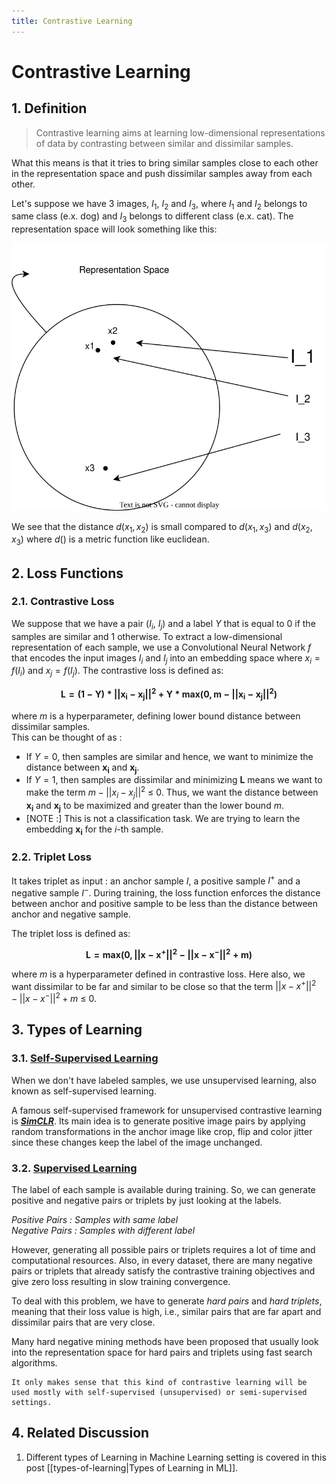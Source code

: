 ```yaml
---
title: Contrastive Learning
---
```


# Contrastive Learning

## 1. Definition

> Contrastive learning aims at learning low-dimensional representations of data by contrasting between similar and dissimilar samples.

What this means is that it tries to bring similar samples close to each other in the representation space and push dissimilar samples away from each other.

Let's suppose we have 3 images, $I_1$, $I_2$ and $I_3$, where $I_1$ and $I_2$ belongs to same class (e.x. dog) and $I_3$ belongs to different class (e.x. cat). The representation space will look something like this:

![svg-1](../assets/contrastive-learning-1.drawio.svg)

We see that the distance $d(x_1, x_2)$ is small compared to $d(x_1, x_3)$ and $d(x_2, x_3)$ where $d()$ is a metric function like euclidean.

## 2. Loss Functions

### 2.1. Contrastive Loss

We suppose that we have a pair ($I_i$, $I_j$) and a label $Y$ that is equal to 0 if the samples are similar and 1 otherwise. To extract a low-dimensional representation of each sample, we use a Convolutional Neural Network $f$ that encodes the input images $I_i$ and $I_j$ into an embedding space where $x_i = f(I_i)$ and $x_j = f(I_j)$. The contrastive loss is defined as:  

$$\mathbf{L = (1-Y) * ||x_i - x_j||^2 + Y * max(0, m - ||x_i - x_j||^2)}$$

where $m$ is a hyperparameter, defining lower bound distance between dissimilar samples.  
This can be thought of as :  

* If $Y = 0$, then samples are similar and hence, we want to minimize the distance between $\mathbf{x_i}$ and $\mathbf{x_j}$.  
* If $Y = 1$, then samples are dissimilar and minimizing $\mathbf{L}$ means we want to make the term $m - ||x_i - x_j||^2$ $\leq$ 0. Thus, we want the distance between $\mathbf{x_i}$ and $\mathbf{x_j}$ to be maximized and greater than the lower bound $m$.
* [NOTE :] This is not a classification task. We are trying to learn the embedding $\mathbf{x_i}$ for the $i$-th sample.

### 2.2. Triplet Loss

It takes triplet as input : an anchor sample $I$, a positive sample $I^{+}$ and a negative sample $I^{-}$. During training, the loss function enforces the distance between anchor and positive sample to be less than the distance between anchor and negative sample.

The triplet loss is defined as:

$$\mathbf{L = max(0, ||x - x^{+}||^2 - ||x - x^{-}||^2 + m)}$$

where $m$ is a hyperparameter defined in contrastive loss. Here also, we want dissimilar to be far and similar to be close so that the term $||x - x^{+}||^2 - ||x - x^{-}||^2 + m$ $\leq$ 0.

## 3. Types of Learning

### 3.1. [Self-Supervised Learning](types-of-learning.md#2-unsupervised-learning)

When we don't have labeled samples, we use unsupervised learning, also known as self-supervised learning.

A famous self-supervised framework for unsupervised contrastive learning is [**_SimCLR_**](https://arxiv.org/abs/2002.05709). Its main idea is to generate positive image pairs by applying random transformations in the anchor image like crop, flip and color jitter since these changes keep the label of the image unchanged.

### 3.2. [Supervised Learning](types-of-learning.md#1-supervised-learning)

The label of each sample is available during training. So, we can generate positive and negative pairs or triplets by just looking at the labels. 

_Positive Pairs : Samples with same label_  
_Negative Pairs : Samples with different label_

However, generating all possible pairs or triplets requires a lot of time and computational resources. Also, in every dataset, there are many negative pairs or triplets that already satisfy the contrastive training objectives and give zero loss resulting in slow training convergence.

To deal with this problem, we have to generate _hard pairs_ and _hard triplets_, meaning that their loss value is high, i.e., similar pairs that are far apart and dissimilar pairs that are very close. 

Many hard negative mining methods have been proposed that usually look into the representation space for hard pairs and triplets using fast search algorithms.

```
It only makes sense that this kind of contrastive learning will be used mostly with self-supervised (unsupervised) or semi-supervised settings.
```

## 4. Related Discussion

1. Different types of Learning in Machine Learning setting is covered in this post [[types-of-learning|Types of Learning in ML]].


